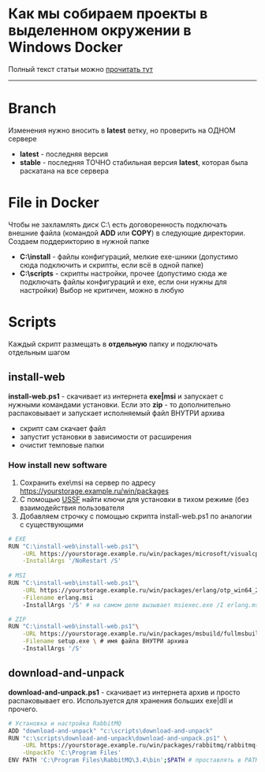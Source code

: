 Как мы собираем проекты в выделенном окружении в Windows Docker
==========================================
Полный текст статьи можно [прочитать тут](https://allburov.github.io/docker-windows/ARTICLE.html)

------

# Branch
Изменения нужно вносить в **latest** ветку, но проверить на ОДНОМ сервере
- **latest** - последняя версия 
- **stable** - последняя ТОЧНО стабильная версия **latest**, которая была раскатана на все сервера

# File in Docker
Чтобы не захламлять диск C:\ есть договоренность подключать внешние файла (командой **ADD** или **COPY**) в следующие директории. Создаем поддерикторию в нужной папке
- **C:\install** - файлы конфигураций, мелкие exe-шники (допустимо сюда подключить и скрипты, если всё в одной папке)
- **C:\scripts** - скрипты настройки, прочее (допустимо сюда же подключать файлы конфигураций и exe, если они нужны для настройки)
Выбор не критичен, можно в любую

# Scripts
Каждый скрипт размещать в **отдельную** папку и подключать отдельным шагом

## install-web
**install-web.ps1** - скачивает из интернета **exe|msi** и запускает с нужными командами установки. Если это **zip** - то дополнительно распаковывает и запускает исполняемый файл ВНУТРИ архива
- скрипт сам скачает файл
- запустит установки в зависимости от расширения
- очистит темповые папки

### How install new software
1. Сохранить exe\msi на сервер по адресу https://yourstorage.example.ru/win/packages
2. С помощью [USSF](http://www.softpedia.com/get/System/Launchers-Shutdown-Tools/Universal-Silent-Switch-Finder.shtml) найти ключи для установки в тихом режиме (без взаимодействия пользователя
3. Добавляем строчку с помощью скрипта install-web.ps1 по аналогии с существующими 

``` bash
# EXE
RUN "C:\install-web\install-web.ps1"\
    -URL https://yourstorage.example.ru/win/packages/microsoft/visualcppbuildtools_full.exe \
    -InstallArgs '/NoRestart /S'
    
# MSI
RUN "C:\install-web\install-web.ps1"\
    -URL https://yourstorage.example.ru/win/packages/erlang/otp_win64_20.0.msi \
    -Filename erlang.msi 
    -InstallArgs '/S' # на самом деле вызывает msiexec.exe /I erlang.msi /S

# ZIP
RUN "C:\install-web\install-web.ps1"\
    -URL https://yourstorage.example.ru/win/packages/msbuild/fullmsbuild.zip \
    -Filename setup.exe \ # имя файла ВНУТРИ архива
    -InstallArgs '/S'
```

## download-and-unpack
**download-and-unpack.ps1** - скачивает из интернета архив и просто распаковывает его. Используется для хранения больших exe|dll и прочего.

``` bash
# Установка и настройка RabbitMQ
ADD "download-and-unpack" "c:\scripts\download-and-unpack"
RUN "c:\scripts\download-and-unpack\download-and-unpack.ps1" \
    -URL https://yourstorage.example.ru/win/packages/rabbitmq/rabbitmq-server-windows-3.6.10.zip \
    -UnpackTo 'C:\Program Files'
ENV PATH 'C:\Program Files\RabbitMQ\3.4\bin';$PATH # проставлять в PATH значение нужно в отдельном шаге
```
